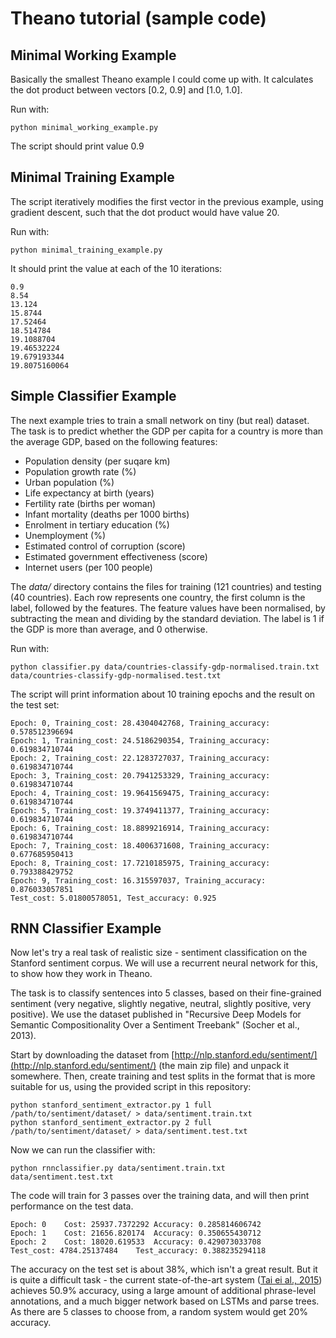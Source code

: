 Theano tutorial (sample code)
==========================


Minimal Working Example
--------------------------
Basically the smallest Theano example I could come up with. 
It calculates the dot product between vectors [0.2, 0.9] and [1.0, 1.0].

Run with:

	python minimal_working_example.py


The script should print value 0.9



Minimal Training Example
-------------------------

The script iteratively modifies the first vector in the previous example, using gradient descent, such that the dot product would have value 20.

Run with:

	python minimal_training_example.py

It should print the value at each of the 10 iterations:

	0.9
	8.54
	13.124
	15.8744
	17.52464
	18.514784
	19.1088704
	19.46532224
	19.679193344
	19.8075160064


Simple Classifier Example
---------------------------

The next example tries to train a small network on tiny (but real) dataset. 
The task is to predict whether the GDP per capita for a country is more than the average GDP, based on the following features:

* Population density (per suqare km)
* Population growth rate (%)
* Urban population (%)
* Life expectancy at birth (years)
* Fertility rate (births per woman)
* Infant mortality (deaths per 1000 births)
* Enrolment in tertiary education (%)
* Unemployment (%)
* Estimated control of corruption (score)
* Estimated government effectiveness (score)
* Internet users (per 100 people)

The *data/* directory contains the files for training (121 countries) and testing (40 countries). 
Each row represents one country, the first column is the label, followed by the features.
The feature values have been normalised, by subtracting the mean and dividing by the standard deviation. 
The label is 1 if the GDP is more than average, and 0 otherwise.


Run with:

	python classifier.py data/countries-classify-gdp-normalised.train.txt data/countries-classify-gdp-normalised.test.txt

The script will print information about 10 training epochs and the result on the test set:

	Epoch: 0, Training_cost: 28.4304042768, Training_accuracy: 0.578512396694
	Epoch: 1, Training_cost: 24.5186290354, Training_accuracy: 0.619834710744
	Epoch: 2, Training_cost: 22.1283727037, Training_accuracy: 0.619834710744
	Epoch: 3, Training_cost: 20.7941253329, Training_accuracy: 0.619834710744
	Epoch: 4, Training_cost: 19.9641569475, Training_accuracy: 0.619834710744
	Epoch: 5, Training_cost: 19.3749411377, Training_accuracy: 0.619834710744
	Epoch: 6, Training_cost: 18.8899216914, Training_accuracy: 0.619834710744
	Epoch: 7, Training_cost: 18.4006371608, Training_accuracy: 0.677685950413
	Epoch: 8, Training_cost: 17.7210185975, Training_accuracy: 0.793388429752
	Epoch: 9, Training_cost: 16.315597037, Training_accuracy: 0.876033057851
	Test_cost: 5.01800578051, Test_accuracy: 0.925




RNN Classifier Example
-------------------------

Now let's try a real task of realistic size - sentiment classification on the Stanford sentiment corpus.
We will use a recurrent neural network for this, to show how they work in Theano.

The task is to classify sentences into 5 classes, based on their fine-grained sentiment (very negative, slightly negative, neutral, slightly positive, very positive).
We use the dataset published in "Recursive Deep Models for Semantic Compositionality Over a Sentiment Treebank" (Socher et al., 2013).

Start by downloading the dataset from [http://nlp.stanford.edu/sentiment/](http://nlp.stanford.edu/sentiment/) (the main zip file) and unpack it somewhere.
Then, create training and test splits in the format that is more suitable for us, using the provided script in this repository:

	python stanford_sentiment_extractor.py 1 full /path/to/sentiment/dataset/ > data/sentiment.train.txt
	python stanford_sentiment_extractor.py 2 full /path/to/sentiment/dataset/ > data/sentiment.test.txt

Now we can run the classifier with:

	python rnnclassifier.py data/sentiment.train.txt data/sentiment.test.txt

The code will train for 3 passes over the training data, and will then print performance on the test data. 

	Epoch: 0	Cost: 25937.7372292	Accuracy: 0.285814606742
	Epoch: 1	Cost: 21656.820174	Accuracy: 0.350655430712
	Epoch: 2	Cost: 18020.619533	Accuracy: 0.429073033708
	Test_cost: 4784.25137484	Test_accuracy: 0.388235294118

The accuracy on the test set is about 38%, which isn't a great result. But it is quite a difficult task - the current state-of-the-art system ([Tai ei al., 2015](https://aclweb.org/anthology/P/P15/P15-1150.pdf)) achieves 50.9% accuracy, using a large amount of additional phrase-level annotations, and a much bigger network based on LSTMs and parse trees. As there are 5 classes to choose from, a random system would get 20% accuracy.






